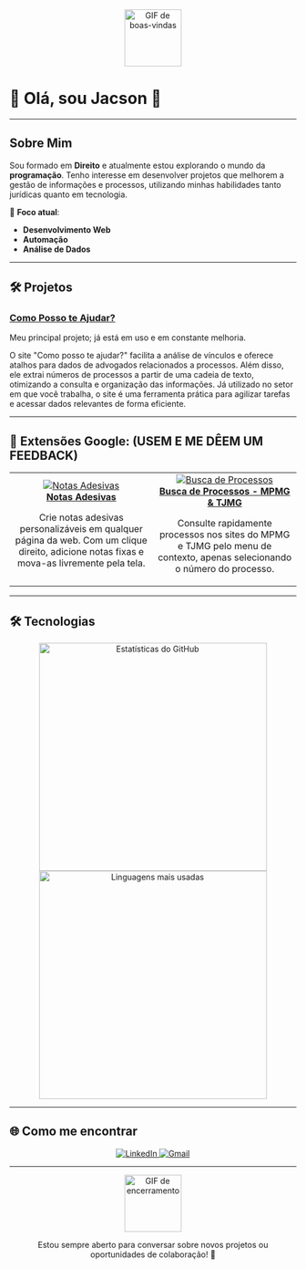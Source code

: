 <div align="center">
  <img src="https://media2.giphy.com/media/v1.Y2lkPTc5MGI3NjExOG1tOHhyMWg2azUxa3A2amE4dmdwOTJobHphOGQ1Y2Zmd3VtNmt4ciZlcD12MV9pbnRlcm5hbF9naWZfYnlfaWQmY3Q9Zw/l0MYzwTebntNEii4M/giphy.gif" width="100px" alt="GIF de boas-vindas">
</div>

# 🚀 Olá, sou Jacson 👋
---

## Sobre Mim

Sou formado em **Direito** e atualmente estou explorando o mundo da **programação**. Tenho interesse em desenvolver projetos que melhorem a gestão de informações e processos, utilizando minhas habilidades tanto jurídicas quanto em tecnologia. 

🚀 **Foco atual**:  
- **Desenvolvimento Web**  
- **Automação**  
- **Análise de Dados**  

---

## 🛠️ Projetos

### [Como Posso te Ajudar?](https://contratoseweb.com/)
Meu principal projeto; já está em uso e em constante melhoria. 

O site "Como posso te ajudar?" facilita a análise de vínculos e oferece atalhos para dados de advogados relacionados a processos. Além disso, ele extrai números de processos a partir de uma cadeia de texto, otimizando a consulta e organização das informações. Já utilizado no setor em que você trabalha, o site é uma ferramenta prática para agilizar tarefas e acessar dados relevantes de forma eficiente.

---

## 🧩 Extensões Google: (USEM E ME DÊEM UM FEEDBACK)

<div align="center">
  <table>
    <tr>
      <td align="center" width="40%">
        <a href="https://chromewebstore.google.com/detail/notas-adesivas/oklgdplcbmgephnlmnbcnifhkedgjdbe?authuser=0&hl=pt-BR" target="_blank">
          <img src="https://lh3.googleusercontent.com/ph8Sot3TQ7OcjveKeCy9ZjCcMhjbxS5eGSzD7lfe8Yki1t6Y7suzNGGzmvUFP5beDccQKderUmShx6SVJveiYljr=s100" alt="Notas Adesivas">
          <br>
          <strong>Notas Adesivas</strong>
        </a>
        <p>Crie notas adesivas personalizáveis em qualquer página da web. Com um clique direito, adicione notas fixas e mova-as livremente pela tela.</p>
      </td>
      <td align="center" width="40%">
        <a href="https://chromewebstore.google.com/detail/busca-de-processos-mpmg-t/ekhaiapibhbbnnfnmbjhhfdgdinlhcbl?authuser=0&hl=pt-BR" target="_blank">
          <img src="https://lh3.googleusercontent.com/HP6DrUaRxqMlKQcAd8Byup5K0WWcuWjtXF72UraxS40dWwM1RMKz7Ggyg-boGsx3fQh8J4qTldQMswdR5n8WYRk0jw=s100" alt="Busca de Processos">
          <br>
          <strong>Busca de Processos - MPMG & TJMG</strong>
        </a>
        <p>Consulte rapidamente processos nos sites do MPMG e TJMG pelo menu de contexto, apenas selecionando o número do processo.</p>
      </td>
    </tr>
  </table>
</div>

---

## 🛠️ Tecnologias

<div align="center">
  <img src="https://github-readme-stats.vercel.app/api?username=DetonaJacs&show_icons=true&hide_border=true&bg_color=ffffff&text_color=000000&icon_color=000000&title_color=000000" alt="Estatísticas do GitHub" width="400">
  <img src="https://github-readme-stats.vercel.app/api/top-langs/?username=DetonaJacs&layout=compact&hide_border=true&bg_color=ffffff&text_color=000000&icon_color=000000&title_color=000000" alt="Linguagens mais usadas" width="400">
</div>

---

## 🌐 Como me encontrar

<div align="center">
  <a href="https://www.linkedin.com/in/jcnneves/" target="_blank">
    <img src="https://img.shields.io/badge/LinkedIn-Jacson%20Costa-blue?style=for-the-badge&logo=linkedin" alt="LinkedIn">
  </a>
  <a href="mailto:jacson311@gmail.com" target="_blank">
    <img src="https://img.shields.io/badge/Gmail-jacson311@gmail.com-red?style=for-the-badge&logo=gmail" alt="Gmail">
  </a>
</div>

---

<div align="center">
  <img src="https://media2.giphy.com/media/v1.Y2lkPTc5MGI3NjExZDJtaHM0dHZ4MjBkNm0zam50aTBxb3dkOHBzYjZ0dTUzOHo3aHV3MiZlcD12MV9pbnRlcm5hbF9naWZfYnlfaWQmY3Q9Zw/du3J3cXyzhj75IOgvA/giphy.gif" width="100px" alt="GIF de encerramento">
  <p>Estou sempre aberto para conversar sobre novos projetos ou oportunidades de colaboração! 🤘</p>
</div>
